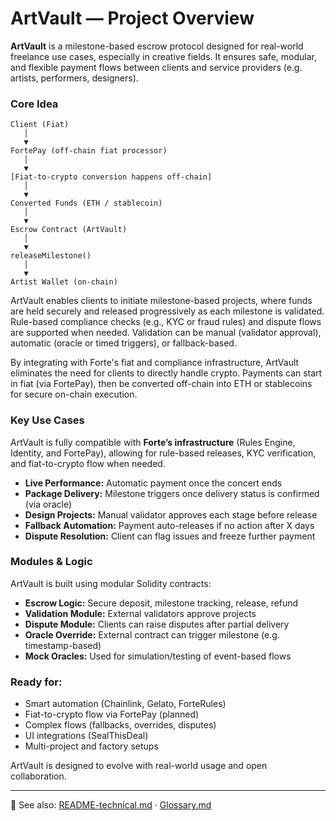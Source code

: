 # ArtVault — Project Overview

**ArtVault** is a milestone-based escrow protocol designed for real-world freelance use cases, especially in creative fields. It ensures safe, modular, and flexible payment flows between clients and service providers (e.g. artists, performers, designers).

### Core Idea

```
Client (Fiat)
   │
   ▼
FortePay (off-chain fiat processor)
   │
   ▼
[Fiat-to-crypto conversion happens off-chain]
   │
   ▼
Converted Funds (ETH / stablecoin)
   │
   ▼
Escrow Contract (ArtVault)
   │
   ▼
releaseMilestone()
   │
   ▼
Artist Wallet (on-chain)
```

ArtVault enables clients to initiate milestone-based projects, where funds are held securely and released progressively as each milestone is validated. Rule-based compliance checks (e.g., KYC or fraud rules) and dispute flows are supported when needed. Validation can be manual (validator approval), automatic (oracle or timed triggers), or fallback-based.

By integrating with Forte's fiat and compliance infrastructure, ArtVault eliminates the need for clients to directly handle crypto. Payments can start in fiat (via FortePay), then be converted off-chain into ETH or stablecoins for secure on-chain execution.

### Key Use Cases

ArtVault is fully compatible with **Forte’s infrastructure** (Rules Engine, Identity, and FortePay), allowing for rule-based releases, KYC verification, and fiat-to-crypto flow when needed.

* **Live Performance:** Automatic payment once the concert ends
* **Package Delivery:** Milestone triggers once delivery status is confirmed (via oracle)
* **Design Projects:** Manual validator approves each stage before release
* **Fallback Automation:** Payment auto-releases if no action after X days
* **Dispute Resolution:** Client can flag issues and freeze further payment

### Modules & Logic

ArtVault is built using modular Solidity contracts:

* **Escrow Logic:** Secure deposit, milestone tracking, release, refund
* **Validation Module:** External validators approve projects
* **Dispute Module:** Clients can raise disputes after partial delivery
* **Oracle Override:** External contract can trigger milestone (e.g. timestamp-based)
* **Mock Oracles:** Used for simulation/testing of event-based flows

### Ready for:

* Smart automation (Chainlink, Gelato, ForteRules)
* Fiat-to-crypto flow via FortePay (planned)
* Complex flows (fallbacks, overrides, disputes)
* UI integrations (SealThisDeal)
* Multi-project and factory setups

ArtVault is designed to evolve with real-world usage and open collaboration.

---

📎 See also: [README-technical.md](./README-technical.md) · [Glossary.md](./Glossary.md)
